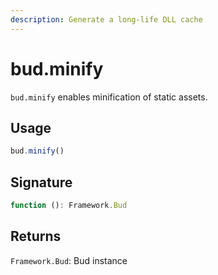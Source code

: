 ```yaml
---
description: Generate a long-life DLL cache
---
```


# bud.minify

`bud.minify` enables minification of static assets.

## Usage

```js
bud.minify()
```

## Signature

```ts
function (): Framework.Bud
```

## Returns

`Framework.Bud`: Bud instance
